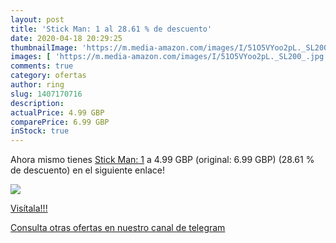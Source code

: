 ```yaml
---
layout: post
title: 'Stick Man: 1 al 28.61 % de descuento'
date: 2020-04-18 20:29:25
thumbnailImage: 'https://m.media-amazon.com/images/I/51O5VYoo2pL._SL200_.jpg'
images: [ 'https://m.media-amazon.com/images/I/51O5VYoo2pL._SL200_.jpg' ]
comments: true
category: ofertas
author: ring
slug: 1407170716
description:
actualPrice: 4.99 GBP
comparePrice: 6.99 GBP
inStock: true
---
```


Ahora mismo tienes [Stick Man: 1](https://www.amazon.co.uk/dp/1407170716/?tag=redken01-21) a 4.99 GBP (original: 6.99 GBP) (28.61 %  de descuento) en el siguiente enlace!

[![](https://m.media-amazon.com/images/I/51O5VYoo2pL._SL200_.jpg)](https://www.amazon.co.uk/dp/1407170716/?tag=redken01-21)

[Visítala!!!](https://www.amazon.co.uk/dp/1407170716/?tag=redken01-21)

[Consulta otras ofertas en nuestro canal de telegram](https://t.me/s/ofertas25)
